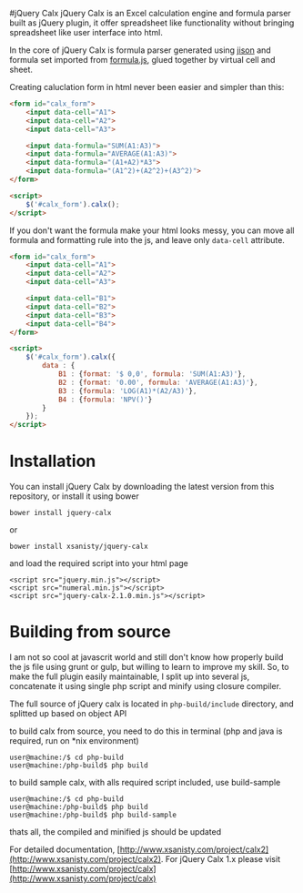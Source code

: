 #jQuery Calx
jQuery Calx is an Excel calculation engine and formula parser built as jQuery plugin, it offer spreadsheet like functionality without bringing spreadsheet like user interface into html.

In the core of jQuery Calx is formula parser generated using [jison](https://github.com/zaach/jison) and formula set imported from [formula.js](https://github.com/sutoiku/formula.js), glued together by virtual cell and sheet.

Creating caluclation form in html never been easier and simpler than this:

```html
<form id="calx_form">
    <input data-cell="A1">
    <input data-cell="A2">
    <input data-cell="A3">

    <input data-formula="SUM(A1:A3)">
    <input data-formula="AVERAGE(A1:A3)">
    <input data-formula="(A1+A2)*A3">
    <input data-formula="(A1^2)+(A2^2)+(A3^2)">
</form>

<script>
    $('#calx_form').calx();
</script>
```

If you don't want the formula make your html looks messy, you can move all formula and formatting rule into the js, and leave only `data-cell` attribute.

```html
<form id="calx_form">
    <input data-cell="A1">
    <input data-cell="A2">
    <input data-cell="A3">

    <input data-cell="B1">
    <input data-cell="B2">
    <input data-cell="B3">
    <input data-cell="B4">
</form>

<script>
    $('#calx_form').calx({
        data : {
            B1 : {format: '$ 0,0', formula: 'SUM(A1:A3)'},
            B2 : {format: '0.00', formula: 'AVERAGE(A1:A3)'},
            B3 : {formula: 'LOG(A1)*(A2/A3)'},
            B4 : {formula: 'NPV()'}
        }
    });
</script>
```

# Installation

You can install jQuery Calx by downloading the latest version from this repository, or install it using bower

```
bower install jquery-calx
```

or

```
bower install xsanisty/jquery-calx
```

and load the required script into your html page

```
<script src="jquery.min.js"></script>
<script src="numeral.min.js"></script>
<script src="jquery-calx-2.1.0.min.js"></script>
```

# Building from source

I am not so cool at javascrit world and still don't know how properly build the js file using grunt or gulp, but willing to learn to improve my skill.
So, to make the full plugin easily maintainable, I split up into several js, concatenate it using single php script and minify using closure compiler.

The full source of jQuery calx is located in `php-build/include` directory, and splitted up based on object API

to build calx from source, you need to do this in terminal
(php and java is required, run on *nix environment)

```
user@machine:/$ cd php-build
user@machine:/php-build$ php build

```

to build sample calx, with alls required script included, use build-sample

```
user@machine:/$ cd php-build
user@machine:/php-build$ php build
user@machine:/php-build$ php build-sample

```

thats all, the compiled and minified js should be updated

For detailed documentation, [http://www.xsanisty.com/project/calx2](http://www.xsanisty.com/project/calx2).
For jQuery Calx 1.x please visit [http://www.xsanisty.com/project/calx](http://www.xsanisty.com/project/calx)

